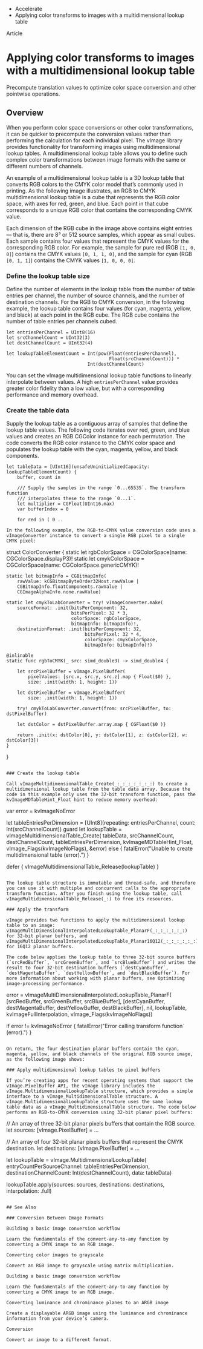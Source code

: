

- Accelerate
-  Applying color transforms to images with a multidimensional lookup table 

Article

# Applying color transforms to images with a multidimensional lookup table

Precompute translation values to optimize color space conversion and other pointwise operations.

## Overview

When you perform color space conversions or other color transformations, it can be quicker to precompute the conversion values rather than performing the calculation for each individual pixel. The vImage library provides functionality for transforming images using multidimensional lookup tables. A multidimensional lookup table allows you to define such complex color transformations between image formats with the same or different numbers of channels.

An example of a multidimensional lookup table is a 3D lookup table that converts RGB colors to the CMYK color model that’s commonly used in printing. As the following image illustrates, an RGB to CMYK multidimensional lookup table is a cube that represents the RGB color space, with axes for red, green, and blue. Each point in that cube corresponds to a unique RGB color that contains the corresponding CMYK value.

Each dimension of the RGB cube in the image above contains eight entries — that is, there are 8³ or 512 source samples, which appear as small cubes. Each sample contains four values that represent the CMYK values for the corresponding RGB color. For example, the sample for pure red (RGB `[1, 0, 0]`) contains the CMYK values `[0, 1, 1, 0]`, and the sample for cyan (RGB `[0, 1, 1]`) contains the CMYK values `[1, 0, 0, 0]`.

### Define the lookup table size

Define the number of elements in the lookup table from the number of table entries per channel, the number of source channels, and the number of destination channels. For the RGB to CMYK conversion, in the following example, the lookup table contains four values (for cyan, magenta, yellow, and black) at each point in the RGB cube. The RGB cube contains the number of table entries per channels cubed.

```
let entriesPerChannel = UInt8(16)
let srcChannelCount = UInt32(3)
let destChannelCount = UInt32(4)

let lookupTableElementCount = Int(pow(Float(entriesPerChannel),
                                      Float(srcChannelCount))) *
                              Int(destChannelCount)
```

You can set the vImage multidimensional lookup table functions to linearly interpolate between values. A high `entriesPerChannel` value provides greater color fidelity than a low value, but with a corresponding performance and memory overhead.

### Create the table data

Supply the lookup table as a contiguous array of samples that define the lookup table values. The following code iterates over red, green, and blue values and creates an RGB CGColor instance for each permutation. The code converts the RGB color instance to the CMYK color space and populates the lookup table with the cyan, magenta, yellow, and black components.

```
let tableData = [UInt16](unsafeUninitializedCapacity: lookupTableElementCount) {
    buffer, count in

    /// Supply the samples in the range `0...65535`. The transform function
    /// interpolates these to the range `0...1`.
    let multiplier = CGFloat(UInt16.max)
    var bufferIndex = 0

    for red in ( 0 ..

In the following example, the RGB-to-CMYK value conversion code uses a vImageConverter instance to convert a single RGB pixel to a single CMYK pixel:

```
struct ColorConverter {
    static let rgbColorSpace = CGColorSpace(name: CGColorSpace.displayP3)!
    static let cmykColorSpace = CGColorSpace(name: CGColorSpace.genericCMYK)!

    static let bitmapInfo = CGBitmapInfo(
        rawValue: kCGBitmapByteOrder32Host.rawValue |
        CGBitmapInfo.floatComponents.rawValue |
        CGImageAlphaInfo.none.rawValue)

    static let cmykToLabConverter = try! vImageConverter.make(
        sourceFormat: .init(bitsPerComponent: 32,
                            bitsPerPixel: 32 * 3,
                            colorSpace: rgbColorSpace,
                            bitmapInfo: bitmapInfo)!,
        destinationFormat: .init(bitsPerComponent: 32,
                                 bitsPerPixel: 32 * 4,
                                 colorSpace: cmykColorSpace,
                                 bitmapInfo: bitmapInfo)!)

    @inlinable
    static func rgbToCMYK(_ src: simd_double3) -> simd_double4 {

        let srcPixelBuffer = vImage.PixelBuffer(
            pixelValues: [src.x, src.y, src.z].map { Float($0) },
            size: .init(width: 1, height: 1))

        let dstPixelBuffer = vImage.PixelBuffer(
            size: .init(width: 1, height: 1))

        try! cmykToLabConverter.convert(from: srcPixelBuffer, to: dstPixelBuffer)

        let dstColor = dstPixelBuffer.array.map { CGFloat($0 )}

        return .init(x: dstColor[0], y: dstColor[1], z: dstColor[2], w: dstColor[3])
    }
}
```

### Create the lookup table

Call vImageMultidimensionalTable_Create(_:_:_:_:_:_:_:) to create a multidimensional lookup table from the table data array. Because the code in this example only uses the 32-bit transform function, pass the kvImageMDTableHint_Float hint to reduce memory overhead:

```
var error = kvImageNoError

let tableEntriesPerDimension = [UInt8](repeating: entriesPerChannel,
                                       count: Int(srcChannelCount))
guard let lookupTable = vImageMultidimensionalTable_Create(
        tableData,
        srcChannelCount,
        destChannelCount,
        tableEntriesPerDimension,
        kvImageMDTableHint_Float,
        vImage_Flags(kvImageNoFlags),
        &error) else {
    fatalError("Unable to create multidimensional table \(error).")
}

defer {
    vImageMultidimensionalTable_Release(lookupTable)
}
```

The lookup table structure is immutable and thread-safe, and therefore you can use it with multiple and concurrent calls to the appropriate transform function. After you finish using the lookup table, call vImageMultidimensionalTable_Release(_:) to free its resources.

### Apply the transform

vImage provides two functions to apply the multidimensional lookup table to an image: vImageMultiDimensionalInterpolatedLookupTable_PlanarF(_:_:_:_:_:_:) for 32-bit planar buffers, and vImageMultiDimensionalInterpolatedLookupTable_Planar16Q12(_:_:_:_:_:_:) for 16Q12 planar buffers.

The code below applies the lookup table to three 32-bit source buffers (`srcRedBuffer`, `srcGreenBuffer`, and `srcBlueBuffer`) and writes the result to four 32-bit destination buffers (`destCyanBuffer`, `destMagentaBuffer`, `destYellowBuffer`, and `destBlackBuffer`). For more information about working with planar buffers, see Optimizing image-processing performance.

```
error = vImageMultiDimensionalInterpolatedLookupTable_PlanarF(
    [srcRedBuffer, srcGreenBuffer, srcBlueBuffer],
    [destCyanBuffer, destMagentaBuffer, destYellowBuffer, destBlackBuffer],
    nil,
    lookupTable,
    kvImageFullInterpolation,
    vImage_Flags(kvImageNoFlags))

if error != kvImageNoError {
    fatalError("Error calling transform function` \(error).")
}
```

On return, the four destination planar buffers contain the cyan, magenta, yellow, and black channels of the original RGB source image, as the following image shows:

### Apply multidimensional lookup tables to pixel buffers

If you’re creating apps for recent operating systems that support the vImage.PixelBuffer API, the vImage library includes the vImage.MultidimensionalLookupTable structure, which provides a simple interface to a vImage_MultidimensionalTable structure. A vImage.MultidimensionalLookupTable structure uses the same lookup table data as a vImage_MultidimensionalTable structure. The code below performs an RGB-to-CMYK conversion using 32-bit planar pixel buffers:

```
// An array of three 32-bit planar pixels buffers that contain the RGB source.
let sources: [vImage.PixelBuffer] = ... 

// An array of four 32-bit planar pixels buffers that represent the CMYK destination.
let destinations: [vImage.PixelBuffer] = ...

let lookupTable = vImage.MultidimensionalLookupTable(
    entryCountPerSourceChannel: tableEntriesPerDimension,
    destinationChannelCount: Int(destChannelCount),
    data: tableData)

lookupTable.apply(sources: sources,
                  destinations: destinations,
                  interpolation: .full)
```

## See Also

### Conversion Between Image Formats

Building a basic image conversion workflow

Learn the fundamentals of the convert-any-to-any function by converting a CMYK image to an RGB image.

Converting color images to grayscale

Convert an RGB image to grayscale using matrix multiplication.

Building a basic image conversion workflow

Learn the fundamentals of the convert-any-to-any function by converting a CMYK image to an RGB image.

Converting luminance and chrominance planes to an ARGB image

Create a displayable ARGB image using the luminance and chrominance information from your device’s camera.

Conversion

Convert an image to a different format.

